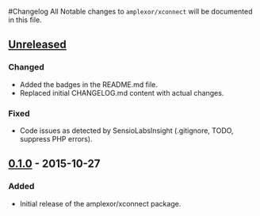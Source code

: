 #Changelog
All Notable changes to `amplexor/xconnect` will be documented in this file.



## [Unreleased]
### Changed
- Added the badges in the README.md file.
- Replaced initial CHANGELOG.md content with actual changes.

### Fixed
- Code issues as detected by SensioLabsInsight (.gitignore, TODO, suppress 
  PHP errors).



## [0.1.0] - 2015-10-27
### Added
- Initial release of the amplexor/xconnect package.



[Unreleased]: https://github.com/amplexor-drupal/xconnect/compare/master...develop
[0.1.0]: https://github.com/amplexor-drupal/xconnect/releases/tag/0.1.0
